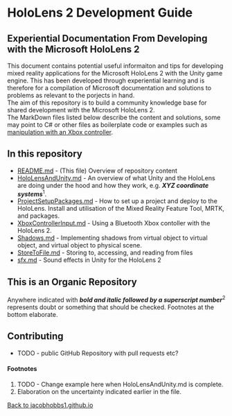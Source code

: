 
# HoloLens 2 Development Guide
## Experiential Documentation From Developing with the Microsoft HoloLens 2

This document contains potential useful informaiton and tips for developing mixed reality applications for the Microsoft HoloLens 2 with the Unity game engine. This has been developed through experiential learning and is therefore for a compilation of Microsoft documentation and solutions to problems as relevant to the porjects in hand. 
<br>
The aim of this repository is to build a community knowledge base for shared development with the Microsoft HoloLens 2.
<br>
The MarkDown files listed below describe the content and solutions, some may point to C# or other files as boilerplate code or examples such as [manipulation with an Xbox controller](XboxRemoteControl.cs).

## In this repository

- [README.md]() - (This file) Overview of repository content
- [HoloLensAndUnity.md](HoloLensAndUnity.md) - An overview of what Unity and the HoloLens are doing under the hood and how they work, e.g. ***XYZ coordinate systems***<sup>1</sup>.
- [ProjectSetupPackages.md](ProjectSetupPackages.md) - How to set up a project and deploy to the HoloLens. Install and utilisation of the Mixed Reality Feature Tool, MRTK, and packages.
- [XboxControllerInput.md](XboxContollerInput.md) - Using a Bluetooth Xbox contoller with the HoloLens 2.
- [Shadows.md](Shadows.md) - Implementing shadows from virtual object to virtual object, and virtual object to physical scene.
- [StoreToFile.md](StoreToFile.md) - Storing to, accessing, and reading from files
- [sfx.md](sfx.md) - Sound effects in Unity for the HoloLens 2

## This is an Organic Repository

Anywhere indicated with ***bold and italic followed by a superscript number***<sup>2</sup> represents doubt or something that should be checked. Footnotes at the bottom elaborate.

## Contributing 

- TODO - public GitHub Repository with pull requests etc?

#### Footnotes
1. TODO - Change example here when HoloLensAndUnity.md is complete.
1. Elaboration on the uncertainty indicated earlier in the file.


[Back to jacobhobbs1.github.io](https://jacobhobbs1.github.io)